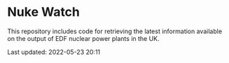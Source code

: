 # Nuke Watch

This repository includes code for retrieving the latest information available on the output of EDF nuclear power plants in the UK.

Last updated: 2022-05-23 20:11
